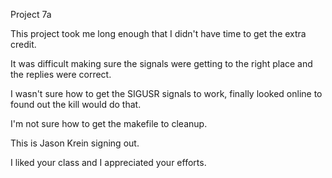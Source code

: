 Project 7a 

This project took me long enough that I didn't have time to get the extra credit. 

It was difficult making sure the signals were getting to the right place and the replies were correct.

I wasn't sure how to get the SIGUSR signals to work, finally looked online to found out the kill would do that.

I'm not sure how to get the makefile to cleanup. 

This is Jason Krein signing out.

I liked your class and I appreciated your efforts.

